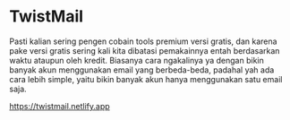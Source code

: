 # TwistMail

Pasti kalian sering pengen cobain tools premium versi gratis, dan karena pake versi gratis sering kali kita dibatasi pemakainnya entah berdasarkan waktu ataupun oleh kredit. Biasanya cara ngakalinya ya dengan bikin banyak akun menggunakan email yang berbeda-beda, padahal yah ada cara lebih simple, yaitu bikin banyak akun hanya menggunakan satu email saja.

https://twistmail.netlify.app
